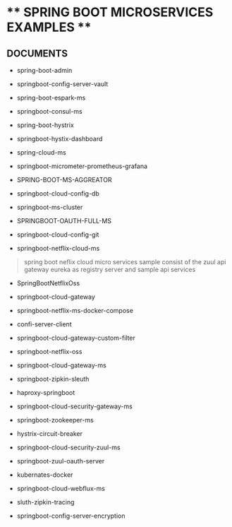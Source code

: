 # ** SPRING BOOT MICROSERVICES EXAMPLES ** 

## DOCUMENTS					

* spring-boot-admin	
> 			
* springboot-config-server-vault
>
* spring-boot-espark-ms				
>
* springboot-consul-ms
>
* spring-boot-hystrix				
>
* springboot-hystix-dashboard		
>
* spring-cloud-ms					
>
* springboot-micrometer-prometheus-grafana
>
* SPRING-BOOT-MS-AGGREATOR			
>
* springboot-cloud-config-db			
>
* springboot-ms-cluster
>
* SPRINGBOOT-OAUTH-FULL-MS			
>
* springboot-cloud-config-git			
>
* springboot-netflix-cloud-ms
> spring boot neflix cloud micro services sample consist of the 
> zuul api gateway 
> eureka as registry server 
> and sample api services 
* SpringBootNetflixOss				
>
* springboot-cloud-gateway			
>
>
>
* springboot-netflix-ms-docker-compose
>
* confi-server-client				
>
* springboot-cloud-gateway-custom-filter		
>
* springboot-netflix-oss
>
* springboot-cloud-gateway-ms			
>
* springboot-zipkin-sleuth
>
* haproxy-springboot				
>
* springboot-cloud-security-gateway-ms		
>
* springboot-zookeeper-ms
>
* hystrix-circuit-breaker				
>
* springboot-cloud-security-zuul-ms		
>
* springboot-zuul-oauth-server
>
* kubernates-docker				
>
* springboot-cloud-webflux-ms
>
* sluth-zipkin-tracing				
>
* springboot-config-server-encryption
>
